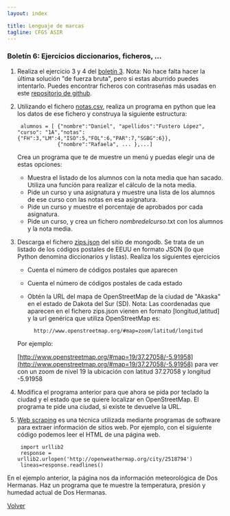 ```yaml
---
layout: index

title: Lenguaje de marcas
tagline: CFGS ASIR
---
```


### Boletín 6: Ejercicios diccionarios, ficheros, ...

1. Realiza el ejercicio 3 y 4 del [boletín 3](http://dit.gonzalonazareno.org/moodle/pluginfile.php/3306/mod_resource/content/1/ejercicios_python3.pdf). Nota: No hace falta hacer la última solución "de fuerza bruta", pero si estas aburrido puedes intentarlo. Puedes encontrar ficheros con contraseñas más usadas en este [repositorio de github](https://github.com/danielmiessler/SecLists/tree/master/Passwords).

2. Utilizando el fichero [notas.csv](notas.csv), realiza un programa en python que lea los datos de ese fichero y construya la siguiente estructura: 

        alumnos = [ {"nombre":"Daniel", "apellidos":"Fustero López", "curso": "1A","notas":{"FH":3,"LM":4,"ISO":5,"FOL":6,"PAR":7,"SGBG":6}},
                    {"nombre":"Rafaela", ... },...]

    Crea un programa que te de muestre un menú y puedas elegir una de estas opciones:
    
    * Muestra el listado de los alumnos con la nota media que han sacado. Utiliza una función para realizar el cálculo de la nota media.
    * Pide un curso y una asignatura y muestre una lista de los alumnos de ese curso con las notas en esa asignatura.
    * Pide un curso y muestre el porcentaje de aprobados por cada asignatura.
    * Pide un curso, y crea un fichero *nombredelcurso*.txt con los alumnos y la nota media.

3. Descarga el fichero [zips.json](http://media.mongodb.org/zips.json) del sitio de mongodb. Se trata de un listado de los códigos postales de EEUU en formato JSON (lo que Python denomina diccionarios y listas). Realiza los siguientes ejercicios

    * Cuenta el número de códigos postales que aparecen
    * Cuenta el número de códigos postales de cada estado
    * Obtén la URL del mapa de OpenStreetMap de la ciudad de "Akaska" en el estado de Dakota del Sur (SD). Nota: Las coordenadas que aparecen en el fichero zips.json vienen en formato [longitud,latitud] y la url genérica que utiliza OpenStreetMap es:

            http://www.openstreetmap.org/#map=zoom/latitud/longitud

    Por ejemplo:

    [http://www.openstreetmap.org/#map=19/37.27058/-5.91958](http://www.openstreetmap.org/#map=19/37.27058/-5.91958) para ver con un zoom de nivel 19 la ubicación con latitud 37.27058 y longitud -5.91958

4. Modifica el programa anterior para que ahora se pida por teclado la ciudad y el estado que se quiere localizar en OpenStreetMap. El programa te pide una ciudad, si existe te devuelve la URL.

5. [Web scraping](https://es.wikipedia.org/wiki/Web_scraping) es una técnica utilizada mediante programas de software para extraer información de sitios web. Por ejemplo, con el siguiente código podemos leer el HTML de una página web.

        import urllib2
        response = urllib2.urlopen('http://openweathermap.org/city/2518794')
        lineas=response.readlines()

En el ejemplo anterior, la página nos da información meteorológica de Dos Hermanas. Haz un programa que te muestre la temperatura, presión y humedad actual de Dos Hermanas.

[Volver](index)